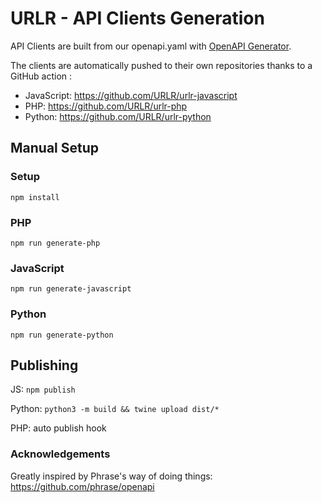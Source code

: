 # URLR - API Clients Generation

API Clients are built from our openapi.yaml with [OpenAPI Generator](https://github.com/OpenAPITools/openapi-generator).

The clients are automatically pushed to their own repositories thanks to a GitHub action :

- JavaScript: https://github.com/URLR/urlr-javascript
- PHP: https://github.com/URLR/urlr-php
- Python: https://github.com/URLR/urlr-python

## Manual Setup

### Setup

```
npm install
```

### PHP

```
npm run generate-php
```

### JavaScript

```
npm run generate-javascript
```

### Python

```
npm run generate-python
```

## Publishing

JS: `npm publish`

Python: `python3 -m build && twine upload dist/*`

PHP: auto publish hook

### Acknowledgements

Greatly inspired by Phrase's way of doing things: https://github.com/phrase/openapi